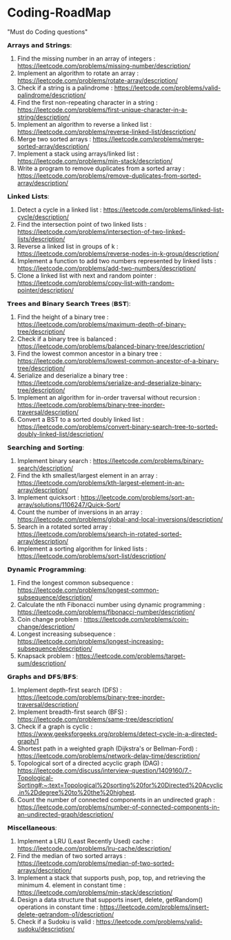 # Coding-RoadMap
"Must do Coding questions"

𝗔𝗿𝗿𝗮𝘆𝘀 𝗮𝗻𝗱 𝗦𝘁𝗿𝗶𝗻𝗴𝘀:
1. Find the missing number in an array of integers : https://leetcode.com/problems/missing-number/description/
2. Implement an algorithm to rotate an array : https://leetcode.com/problems/rotate-array/description/
3. Check if a string is a palindrome : https://leetcode.com/problems/valid-palindrome/description/
4. Find the first non-repeating character in a string : https://leetcode.com/problems/first-unique-character-in-a-string/description/
5. Implement an algorithm to reverse a linked list : https://leetcode.com/problems/reverse-linked-list/description/
6. Merge two sorted arrays : https://leetcode.com/problems/merge-sorted-array/description/
7. Implement a stack using arrays/linked list : https://leetcode.com/problems/min-stack/description/
8. Write a program to remove duplicates from a sorted array : https://leetcode.com/problems/remove-duplicates-from-sorted-array/description/

𝗟𝗶𝗻𝗸𝗲𝗱 𝗟𝗶𝘀𝘁𝘀:
1. Detect a cycle in a linked list : https://leetcode.com/problems/linked-list-cycle/description/
2. Find the intersection point of two linked lists : https://leetcode.com/problems/intersection-of-two-linked-lists/description/
3. Reverse a linked list in groups of k : https://leetcode.com/problems/reverse-nodes-in-k-group/description/
4. Implement a function to add two numbers represented by linked lists : https://leetcode.com/problems/add-two-numbers/description/
5. Clone a linked list with next and random pointer : https://leetcode.com/problems/copy-list-with-random-pointer/description/

𝗧𝗿𝗲𝗲𝘀 𝗮𝗻𝗱 𝗕𝗶𝗻𝗮𝗿𝘆 𝗦𝗲𝗮𝗿𝗰𝗵 𝗧𝗿𝗲𝗲𝘀 (𝗕𝗦𝗧):
1. Find the height of a binary tree : https://leetcode.com/problems/maximum-depth-of-binary-tree/description/
2. Check if a binary tree is balanced : https://leetcode.com/problems/balanced-binary-tree/description/
3. Find the lowest common ancestor in a binary tree : https://leetcode.com/problems/lowest-common-ancestor-of-a-binary-tree/description/
4. Serialize and deserialize a binary tree : https://leetcode.com/problems/serialize-and-deserialize-binary-tree/description/
5. Implement an algorithm for in-order traversal without recursion : https://leetcode.com/problems/binary-tree-inorder-traversal/description/
6. Convert a BST to a sorted doubly linked list : https://leetcode.com/problems/convert-binary-search-tree-to-sorted-doubly-linked-list/description/

𝗦𝗲𝗮𝗿𝗰𝗵𝗶𝗻𝗴 𝗮𝗻𝗱 𝗦𝗼𝗿𝘁𝗶𝗻𝗴:
1. Implement binary search : https://leetcode.com/problems/binary-search/description/
2. Find the kth smallest/largest element in an array : https://leetcode.com/problems/kth-largest-element-in-an-array/description/
3. Implement quicksort : https://leetcode.com/problems/sort-an-array/solutions/1106247/Quick-Sort/
4. Count the number of inversions in an array : https://leetcode.com/problems/global-and-local-inversions/description/
5. Search in a rotated sorted array : https://leetcode.com/problems/search-in-rotated-sorted-array/description/
6. Implement a sorting algorithm for linked lists : https://leetcode.com/problems/sort-list/description/

𝗗𝘆𝗻𝗮𝗺𝗶𝗰 𝗣𝗿𝗼𝗴𝗿𝗮𝗺𝗺𝗶𝗻𝗴:
1. Find the longest common subsequence : https://leetcode.com/problems/longest-common-subsequence/description/
2. Calculate the nth Fibonacci number using dynamic programming : https://leetcode.com/problems/fibonacci-number/description/
3. Coin change problem : https://leetcode.com/problems/coin-change/description/
4. Longest increasing subsequence : https://leetcode.com/problems/longest-increasing-subsequence/description/
5. Knapsack problem : https://leetcode.com/problems/target-sum/description/

𝗚𝗿𝗮𝗽𝗵𝘀 𝗮𝗻𝗱 𝗗𝗙𝗦/𝗕𝗙𝗦:
1. Implement depth-first search (DFS) : https://leetcode.com/problems/binary-tree-inorder-traversal/description/
2. Implement breadth-first search (BFS) : https://leetcode.com/problems/same-tree/description/
3. Check if a graph is cyclic : https://www.geeksforgeeks.org/problems/detect-cycle-in-a-directed-graph/1
4. Shortest path in a weighted graph (Dijkstra's or Bellman-Ford) : https://leetcode.com/problems/network-delay-time/description/
5. Topological sort of a directed acyclic graph (DAG) : https://leetcode.com/discuss/interview-question/1409160/7.-Topological-Sorting#:~:text=Topological%20sorting%20for%20Directed%20Acyclic,in%2Ddegree%20to%20the%20highest.
6. Count the number of connected components in an undirected graph : https://leetcode.com/problems/number-of-connected-components-in-an-undirected-graph/description/

𝗠𝗶𝘀𝗰𝗲𝗹𝗹𝗮𝗻𝗲𝗼𝘂𝘀:
1. Implement a LRU (Least Recently Used) cache : https://leetcode.com/problems/lru-cache/description/
2. Find the median of two sorted arrays : https://leetcode.com/problems/median-of-two-sorted-arrays/description/
3. Implement a stack that supports push, pop, top, and retrieving the minimum 4. element in constant time : https://leetcode.com/problems/min-stack/description/
5. Design a data structure that supports insert, delete, getRandom() operations in constant time : https://leetcode.com/problems/insert-delete-getrandom-o1/description/ 
6. Check if a Sudoku is valid : https://leetcode.com/problems/valid-sudoku/description/
